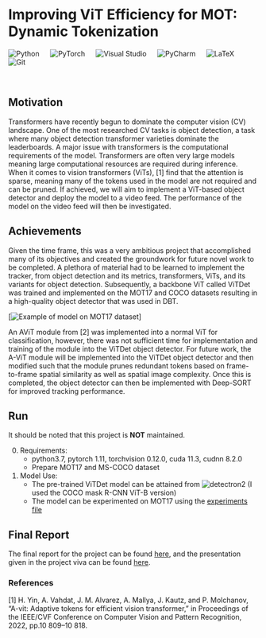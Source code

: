 # Improving ViT Efficiency for MOT: Dynamic Tokenization

![Python](https://img.shields.io/badge/python-3670A0?style=for-the-badge&logo=python&logoColor=ffdd54) &emsp;
![PyTorch](https://img.shields.io/badge/PyTorch-%23EE4C2C.svg?style=for-the-badge&logo=PyTorch&logoColor=white) &emsp;
![Visual Studio](https://img.shields.io/badge/Visual%20Studio-5C2D91.svg?style=for-the-badge&logo=visual-studio&logoColor=white) &emsp;
![PyCharm](https://img.shields.io/badge/pycharm-143?style=for-the-badge&logo=pycharm&logoColor=black&color=black&labelColor=green) &emsp;
![LaTeX](https://img.shields.io/badge/latex-%23008080.svg?style=for-the-badge&logo=latex&logoColor=white) &emsp;
![Git](https://img.shields.io/badge/git-%23F05033.svg?style=for-the-badge&logo=git&logoColor=white)

<br />

## Motivation 

Transformers have recently begun to dominate the computer vision (CV) landscape. One of the most researched CV tasks is object detection, a task where many object detection transformer varieties dominate the leaderboards. A major issue with transformers is the computational requirements of the model. Transformers are often very large models meaning large computational resources are required during inference. When it comes to vision transformers (ViTs), [1] find that the attention is sparse, meaning many of the tokens used in the model are not required and can be pruned. If achieved, we will aim to implement a ViT-based object detector and deploy the model to a video feed. The performance of the model on the video feed will then be investigated.


## Achievements

Given the time frame, this was a very ambitious project that accomplished many of its objectives and created the groundwork for future novel work to be completed. A plethora of material had to be learned to implement the tracker, from object detection and its metrics, transformers, ViTs, and its variants for object detection. Subsequently, a backbone ViT called ViTDet was trained and implemented on the MOT17 and COCO datasets resulting in a high-quality object detector that was used in DBT. 

[![Example of model on MOT17 dataset](/output_media/MOT17_example.gif)]

An AViT module from [2] was implemented into a normal ViT for classification, however, there was not sufficient time for implementation and training of the module into the ViTDet object detector. For future work, the A-ViT module will be implemented into the ViTDet object detector and then modified such that the module prunes redundant tokens based on frame-to-frame spatial similarity as well as spatial image complexity. Once this is completed, the object detector can then be implemented with Deep-SORT for improved tracking performance.

## Run

It should be noted that this project is **NOT** maintained. 

0. Requirements:
    * python3.7, pytorch 1.11, torchvision 0.12.0, cuda 11.3, cudnn 8.2.0
    * Prepare MOT17 and MS-COCO dataset
1. Model Use:
    * The pre-trained ViTDet model can be attained from ![detectron2](https://github.com/facebookresearch/detectron2/tree/main/projects/ViTDet) (I used the COCO mask R-CNN ViT-B version)
    * The model can be experimented on MOT17 using the [experiments file](/ViTDet/experiments.py) 


## Final Report 

The final report for the project can be found [here](/UG_Research_Report_Final.pdf), and the presentation given in the project viva can be found [here](/Presentation.pptx).

### References 

[1] H. Yin, A. Vahdat, J. M. Alvarez, A. Mallya, J. Kautz, and P. Molchanov, “A-vit: Adaptive tokens for efficient vision transformer,” in Proceedings of the IEEE/CVF Conference on Computer Vision and Pattern Recognition, 2022, pp.10 809–10 818. 
